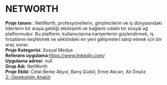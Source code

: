 # NETWORTH
**Proje tanımı** : NetWorth, profesyonellerin, girişimcilerin ve iş dünyasındaki liderlerin bir araya geldiği etkileşimli ve bağlantı odaklı bir sosyal ağ platformudur. Bu platform, kullanıcılarına kariyerlerini güçlendirmek, iş fırsatlarını keşfetmek ve sektördeki en yeni gelişmeleri takip etmek için bir araç sunar.
<br>
**Proje Kategorisi**: Sosyal Medya
<br>
**Referans uygulama**:https://www.linkedin.com/
<br>
**Uygulama adresi**: null
<br>
**Grup Adı**: NetWorth
<br>
**Proje Ekibi**: Celal Berke Akyol, Barış Güdül, Emre Akcan, Ali Önsöz
<br>
[2- Gereksinim Analizi](gereksinimler.md)
